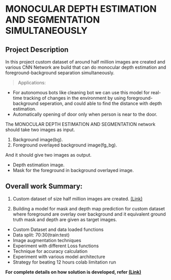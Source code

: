 # MONOCULAR DEPTH ESTIMATION AND SEGMENTATION SIMULTANEOUSLY

## Project Description

In this project custom dataset of around half million images are created and various CNN Network are build that can do monocular depth estimation and foreground-background separation simultaneously. 

> Applications: 
- For autonomous bots like  cleaning bot we can use this model for real-time tracking of changes in the environment by using foreground-background seperation, and could able to find the distance with depth estimation.
- Automatically opening of door only when person is near to the door. 

The MONOCULAR DEPTH ESTIMATION AND SEGMENTATION network should take two images as input.

1. Background image(bg).
2. Foreground overlayed background image(fg_bg).

And it should give two images as output.

* Depth estimation image.
* Mask for the foreground in background overlayed image.

## Overall work Summary:

1. Custom dataset of size half million images are created. [(Link)](dataset_creation)

2. Building a model for mask and depth map prediction for custom dataset where foreground are overlay over background and it equivalent ground truth mask and depth are given as target images.
 * Custom Dataset and data loaded functions
 * Data split: 70:30(train:test)
 * Image augmentation techniques
 * Experiment with different Loss functions
 * Technique for accuracy calculation
 * Experiment with various model architecture
 * Strategy for beating 12 hours colab limitation run

**For complete details on how solution is developed, refer [(Link)](solutions)**

 


